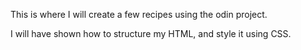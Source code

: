 This is where I will create a few recipes using the odin project.

I will have shown how to structure my HTML, and style it using CSS.
